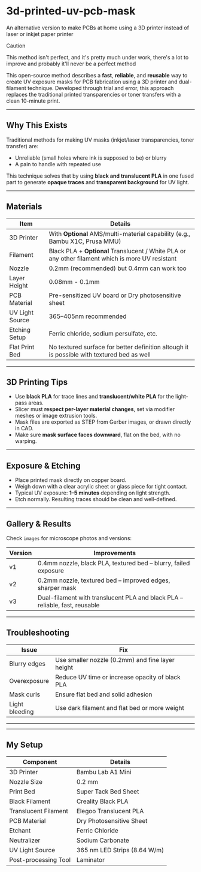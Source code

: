 # 3d-printed-uv-pcb-mask
An alternative version to make PCBs at home using a 3D printer instead of laser or inkjet paper printer

> [!CAUTION]
> This method isn't perfect, and it's pretty much under work, there's a lot to improve and probably it'll never be a perfect method

This open-source method describes a **fast**, **reliable**, and **reusable** way to create UV exposure masks for PCB fabrication using a 3D printer and dual-filament technique. Developed through trial and error, this approach replaces the traditional printed transparencies or toner transfers with a clean 10-minute print.

---

## Why This Exists

Traditional methods for making UV masks (inkjet/laser transparencies, toner transfer) are:
- Unreliable (small holes where ink is supposed to be) or blurry
- A pain to handle with repeated use

This technique solves that by using **black and translucent PLA** in one fused part to generate **opaque traces** and **transparent background** for UV light.

---

## Materials

| Item | Details |
|------|---------|
| 3D Printer | With **Optional** AMS/multi-material capability (e.g., Bambu X1C, Prusa MMU) |
| Filament | Black PLA + **Optional** Translucent / White PLA or any other filament which is more UV resistant|
| Nozzle | 0.2mm (recommended) but 0.4mm can work too|
| Layer Height | 0.08mm - 0.1mm|
| PCB Material | Pre-sensitized UV board or Dry photosensitive sheet |
| UV Light Source | 365–405nm recommended |
| Etching Setup | Ferric chloride, sodium persulfate, etc. |
| Flat Print Bed | No textured surface for better definition altough it is possible with textured bed as well |

---

## 3D Printing Tips

- Use **black PLA** for trace lines and **translucent/white PLA** for the light-pass areas.
- Slicer must **respect per-layer material changes**, set via modifier meshes or image extrusion tools.
- Mask files are exported as STEP from Gerber images, or drawn directly in CAD.
- Make sure **mask surface faces downward**, flat on the bed, with no warping.

---

## Exposure & Etching

- Place printed mask directly on copper board.
- Weigh down with a clear acrylic sheet or glass piece for tight contact.
- Typical UV exposure: **1–5 minutes** depending on light strength.
- Etch normally. Resulting traces should be clean and well-defined.

---

## Gallery & Results

Check `images` for microscope photos and versions:

| Version | Improvements |
|---------|--------------|
| v1 | 0.4mm nozzle, black PLA, textured bed – blurry, failed exposure |
| v2 | 0.2mm nozzle, textured bed – improved edges, sharper mask |
| v3 | Dual-filament with translucent PLA and black PLA – reliable, fast, reusable |

---

## Troubleshooting

| Issue | Fix |
|-------|-----|
| Blurry edges | Use smaller nozzle (0.2mm) and fine layer height |
| Overexposure | Reduce UV time or increase opacity of black PLA |
| Mask curls | Ensure flat bed and solid adhesion |
| Light bleeding | Use dark filament and flat bed or more weight|

---


---

## My Setup

| Component           | Details                    |
|---------------------|----------------------------|
| 3D Printer          | Bambu Lab A1 Mini          |
| Nozzle Size         | 0.2 mm                     |
| Print Bed           | Super Tack Bed Sheet       |
| Black Filament      | Creality Black PLA         |
| Translucent Filament| Elegoo Translucent PLA     |
| PCB Material        | Dry Photosensitive Sheet   |
| Etchant             | Ferric Chloride            |
| Neutralizer         | Sodium Carbonate           |
| UV Light Source     | 365 nm LED Strips (8.64 W/m) |
| Post-processing Tool| Laminator                  |